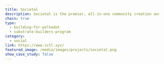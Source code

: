 ```yaml
---
title: Societal
description: Societal is the premier, all-in-one community creation and management platform. Societal allows all types of groups or communities to build their own online, transparent organization
chain: true
type:
  - building-for-polkadot
  - substrate-builders-program
category:
  - social
link: https://www.sctl.xyz/
featured_image: /media/images/projects/societal.png
show_case_study: false
---
```

